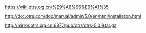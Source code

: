 

https://wiki.otrs.org.cn/%E9%A6%96%E9%A1%B5

http://doc.otrs.com/doc/manual/admin/5.0/en/html/installation.html

http://mirror.otrs.org.cn:6877/pub/otrs/otrs-5.0.9.tar.gz
